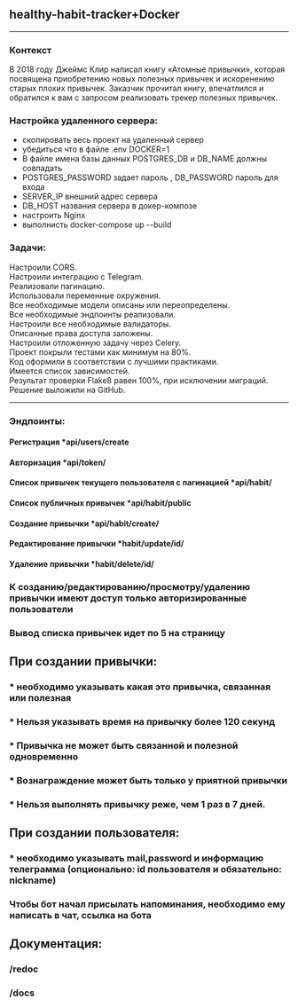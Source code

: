 ## healthy-habit-tracker+Docker

***

### Контекст

В 2018 году Джеймс Клир написал книгу «Атомные привычки», которая посвящена приобретению новых полезных привычек и
искоренению старых плохих привычек. Заказчик прочитал книгу, впечатлился и обратился к вам с запросом реализовать трекер
полезных привычек.

### Настройка удаленного сервера:
- скопировать весь проект на удаленный сервер
- убедиться что в файле .env DOCKER=1
- В файле имена базы данных POSTGRES_DB и DB_NAME должны совпадать
- POSTGRES_PASSWORD задает пароль , DB_PASSWORD пароль для входа
- SERVER_IP внешний адрес сервера
- DB_HOST названия сервера в докер-композе
- настроить Nginx
- выполнисть docker-compose up --build

### Задачи:

Настроили CORS.\
Настроили интеграцию с Telegram.\
Реализовали пагинацию.\
Использовали переменные окружения.\
Все необходимые модели описаны или переопределены.\
Все необходимые эндпоинты реализовали.\
Настроили все необходимые валидаторы.\
Описанные права доступа заложены.\
Настроили отложенную задачу через Celery.\
Проект покрыли тестами как минимум на 80%.\
Код оформили в соответствии с лучшими практиками.\
Имеется список зависимостей.\
Результат проверки Flake8 равен 100%, при исключении миграций.\
Решение выложили на GitHub.
***

### Эндпоинты:

#### Регистрация *api/users/create

#### Авторизация *api/token/

#### Список привычек текущего пользователя с пагинацией *api/habit/

#### Список публичных привычек  *api/habit/public

#### Создание привычки *api/habit/create/

#### Редактирование привычки *habit/update/id/

#### Удаление привычки *habit/delete/id/

### К созданию/редактированию/просмотру/удалению привычки имеют доступ только авторизированные пользователи

### Вывод списка привычек идет по 5 на страницу

## При создании привычки:

###  * необходимо указывать какая это привычка, связанная или полезная

###  * Нельзя указывать время на привычку более 120 секунд

###  * Привычка не может быть связанной и полезной одновременно

###  * Вознаграждение может быть только у приятной привычки

###  * Нельзя выполнять привычку реже, чем 1 раз в 7 дней.

## При создании пользователя:

###  * необходимо указывать mail,password и информацию телеграмма (опционально: id пользователя и обязательно: nickname)

### Чтобы бот начал присылать напоминания, необходимо ему написать в чат, ссылка на бота <link>

## Документация:

### /redoc

### /docs
